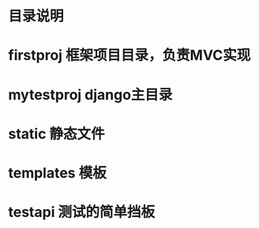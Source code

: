 # 目录说明

# firstproj 框架项目目录，负责MVC实现

# mytestproj django主目录

# static 静态文件

# templates 模板

# testapi 测试的简单挡板




